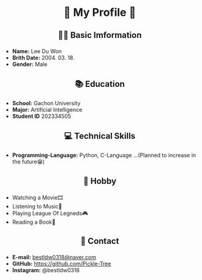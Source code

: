 # <p align="center"> 🌟 My Profile 🌟 </p>
## <p align="center"> 👩‍💻 Basic Imformation </p>
- **Name:** Lee Du Won
- **Brith Date:** 2004. 03. 18.
- **Gender:** Male

## <p align="center"> 📚 Education </p>
- **School:** Gachon University
- **Major:** Artificial Intelligence
- **Student ID** 202334505

## <p align="center"> 💻 Technical Skills </p>
- **Programming-Language:** Python, C-Language ...(Planned to increase in the future😁)

## <p align="center"> 🎨 Hobby </p>
- Watching a Movie🎞️
- Listening to Music🎼
- Playing League Of Legneds🎮
- Reading a Book📕

## <p align="center"> 📧 Contact </p>
- **E-mail:** bestldw0318@naver.com
- **GitHub:** https://github.com/Pickle-Tree
- **Instagram:** @bestldw0318

